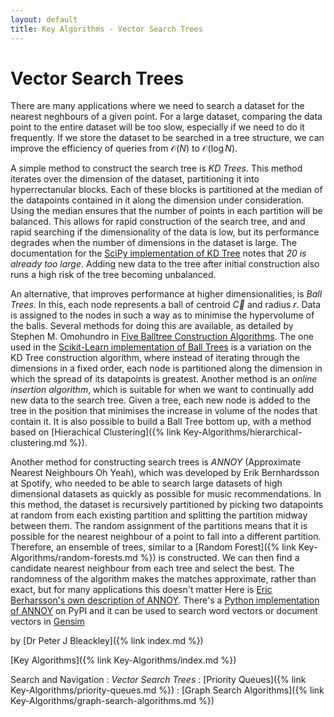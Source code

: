 ```yaml
---
layout: default
title: Key Algorithms - Vector Search Trees
---
```


# Vector Search Trees

There are many applications where we need to search a dataset for the nearest neghbours of a given point. For a large dataset, comparing the data point to the entire dataset will be too slow, especially if we need to do it frequently. If we store the dataset to be searched in a tree structure, we can improve the efficiency of queries from $\mathcal{O} (N)$ to $\mathcal{O} (\log N)$.

A simple method to construct the search tree is *KD Trees*. This method iterates over the dimension of the dataset, partitioning it into hyperrectanular blocks. Each of these blocks is partitioned at the median of the datapoints contained in it along the dimension under consideration. Using the median ensures that the number of points in each partition will be balanced. This allows for rapid construction of the search tree, and and rapid searching if the dimensionality of the data is low, but its performance degrades when the number of dimensions in the dataset is large. The documentation for the [SciPy implementation of KD Tree](https://docs.scipy.org/doc/scipy/reference/generated/scipy.spatial.KDTree.html#scipy.spatial.KDTree) notes that *20 is already too large*. Adding new data to the tree after initial construction also runs a high risk of the tree becoming unbalanced.

An alternative, that improves performance at higher dimensionalities, is *Ball Trees*. In this, each node represents a ball of centroid $\vec{C}$ and radius $r$. Data is assigned to the nodes in such a way as to minimise the hypervolume of the balls. Several methods for doing this are available, as detailed by Stephen M. Omohundro in [Five Balltree Construction Algorithms](https://ftp.icsi.berkeley.edu/ftp/pub/techreports/1989/tr-89-063.pdf). The one used in the [Scikit-Learn implementation of Ball Trees](https://scikit-learn.org/stable/modules/generated/sklearn.neighbors.BallTree.html#sklearn.neighbors.BallTree) is a variation on the KD Tree construction algorithm, where instead of iterating through the dimensions in a fixed order, each node is partitioned along the dimension in which the spread of its datapoints is greatest. Another method is an *online insertion algorithm*, which is suitable for when we want to continually add new data to the search tree. Given a tree, each new node is added to the tree in the position that minimises the increase in volume of the nodes that contain it. It is also possible to build a Ball Tree bottom up, with a method based on [Hierachical Clustering]({% link Key-Algorithms/hierarchical-clustering.md %}).

Another method for constructing search trees is *ANNOY* (Approximate Nearest Neighbours Oh Yeah), which was developed by Erik Bernhardsson at Spotify, who needed to be able to search large datasets of high dimensional datasets as quickly as possible for music recommendations. In this method, the dataset is recursively partitioned by picking two datapoints at random from each existing partition and splitting the partition midway between them. The random assignment of the partitions means that it is possible for the nearest neighbour of a point to fall into a different partition. Therefore, an ensemble of trees, similar to a [Random Forest]({% link Key-Algorithms/random-forests.md %}) is constructed. We can then find a candidate nearest neighbour from each tree and select the best. The randomness of the algorithm makes the matches approximate, rather than exact, but for many applications this doesn't matter
Here is [Eric Berharsson's own description of ANNOY](https://erikbern.com/2015/10/01/nearest-neighbors-and-vector-models-part-2-how-to-search-in-high-dimensional-spaces.html). There's a [Python implementation of ANNOY](https://pypi.org/project/annoy/1.0.3/) on PyPI and it can be used to search word vectors or document vectors in [Gensim](https://radimrehurek.com/gensim/similarities/annoy.html)

by [Dr Peter J Bleackley]({% link index.md %})

[Key Algorithms]({% link Key-Algorithms/index.md %})

Search and Navigation
: *Vector Search Trees*
: [Priority Queues]({% link Key-Algorithms/priority-queues.md %})
: [Graph Search Algorithms]({% link Key-Algorithms/graph-search-algorithms.md %})
